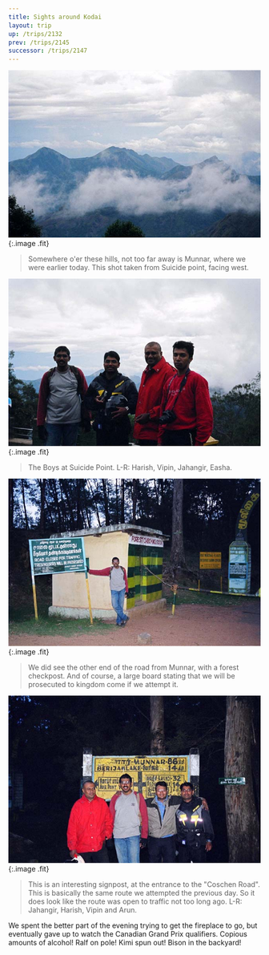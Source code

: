 ```yaml
---
title: Sights around Kodai
layout: trip
up: /trips/2132
prev: /trips/2145
successor: /trips/2147
---
```


![Munnar view](/images/trips/munnar/27050004.jpg 'Munnar view'){:.image .fit}

 > Somewhere o'er these hills, not too far away is Munnar, where we were earlier today. This shot taken from Suicide point, facing west.

 ![Boys Suicide](/images/trips/munnar/27050007.jpg 'Boys Suicide'){:.image .fit}

 > The Boys at Suicide Point. L-R: Harish, Vipin, Jahangir, Easha.

 ![Kodai Checkpost](/images/trips/munnar/27050008.jpg 'Kodai Checkpost'){:.image .fit}

 > We did see the other end of the road from Munnar, with a forest checkpost. And of course, a large board stating that we will be prosecuted to kingdom come if we attempt it.

 ![Sign Post](/images/trips/munnar/27050009.jpg 'Sign Post'){:.image .fit}

> This is an interesting signpost, at the entrance to the &quot;Coschen Road&quot;. This is basically the same route we attempted the previous day. So it does look like the route was open to traffic not too long ago. L-R: Jahangir, Harish, Vipin and Arun.

  We spent the better part of the evening trying to get the fireplace to go, but eventually gave up to watch the Canadian Grand Prix qualifiers.  Copious amounts of alcohol! Ralf on pole! Kimi spun out! Bison in the backyard!


